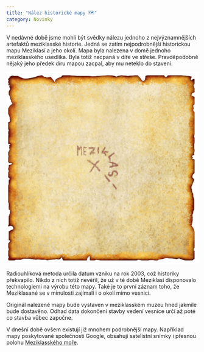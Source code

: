 ```yaml
---
title: "Nález historické mapy 🗺"
category: Novinky
---
```



V nedávné době jsme mohli být svědky nálezu jednoho z nejvýznamnějších artefaktů meziklasské historie. Jedná se zatím nejpodrobnější historickou mapu Meziklasí a jeho okolí. Mapa byla nalezena v domě jednoho meziklasského usedlíka. Byla totiž nacpaná v díře ve střeše. Pravděpodobně nějaký jeho předek díru mapou zacpal, aby mu neteklo do stavení.

![Scan nalezené historické mapy][mapa]

Radiouhlíková metoda určila datum vzniku na rok 2003, což historiky překvapilo. Nikdo z nich totiž nevěřil, že už v té době Meziklasí disponovalo technologiemi na výrobu této mapy. Také je to první záznam toho, že Meziklasané se v minulosti zajímali i o okolí mimo vesnici.

Originál nalezené mapy bude vystaven v meziklasském muzeu hned jakmile bude dostavěno. Odhad data dokončení stavby vedení vesnice určí až poté co stavba vůbec započne.

V dnešní době ovšem existují již mnohem podrobnější mapy. Například mapy poskytované společností Google, obsahují satelistní snímky i přesnou polohu [Meziklasského moře][meziklasske-more].

[mapa]: /assets/img/historicka-mapa.png
[meziklasske-more]: https://goo.gl/maps/cnCgeULtFMbrcEYa7
